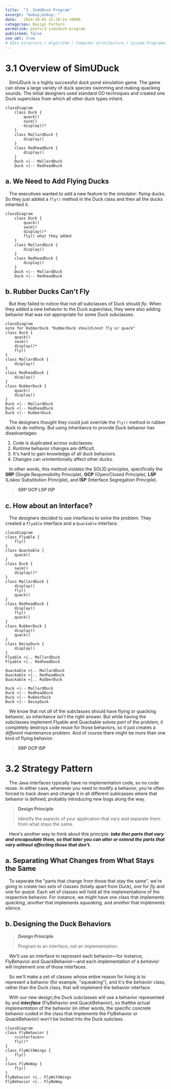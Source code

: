 ```yaml
---
title:  "3. SimUDuck Program"
excerpt: "&nbsp;&nbsp; "
date:   2024-10-01 22:20:14 +0900
categories: Design Pattern
permalink: posts/3-simuduck-program
published: false
use_uml: true
# Data Structure / Algorithm / Computer Architecture / System Programming / Computer Network / Database / Design Pattern / Web Programming / JavaScript / Java
---
```

# 3.1 Overview of SimUDuck

&nbsp;&nbsp; SimUDuck is a highly successful duck pond simulation game. The game can show a large variety of duck species swimming and making quacking sounds. The initial designers used standard OO techniques and created one Duck superclass from which all other duck types inherit.

```mermaid
classDiagram
    class Duck {
        quack()
        swim()
        display()*
    }
    class MallardDuck {
        display()
    }
    class RedheadDuck {
        display()
    }
    Duck <|-- MallardDuck
    Duck <|-- RedheadDuck
```

## a. We Need to Add Flying Ducks

&nbsp;&nbsp; The executives wanted to add a new feature to the simulator: flying ducks. So they just added a `fly()` method in the Duck class and then all the ducks inherited it. 

```mermaid
classDiagram
    class Duck {
        quack()
        swim()
        display()*
        fly() what they added
    }
    class MallardDuck {
        display()
    }
    class RedheadDuck {
        display()
    }
    Duck <|-- MallardDuck
    Duck <|-- RedheadDuck
```

## b. Rubber Ducks Can't Fly

&nbsp;&nbsp; But they failed to notice that not *all* subclasses of Duck should *fly*. When they added a new behavior to the Duck superclass, they were also adding behavior that was *not* appropriate for some Duck subclasses.

```mermaid
classDiagram
note for RubberDuck "RubberDuck should\nnot fly or quack"
class Duck {
    quack()
    swim()
    display()*
    fly()
}
class MallardDuck {
    display()
}
class RedheadDuck {
    display()
}
class RubberDuck {
    quack()
    display()
}
Duck <|-- MallardDuck
Duck <|-- RedheadDuck
Duck <|-- RubberDuck
```

&nbsp;&nbsp; The designers thought they could just override the `fly()` method in rubber duck to do nothing. But using inheritance to provide Duck behavior has disadvantages:

1. Code is duplicated across subclasses.
2. Runtime behavior changes are difficult.
3. It's hard to gain knowledge of all duck behaviors.
4. Changes can unintentionally affect other ducks.

<div class="bg"></div>

&nbsp;&nbsp; In other words, this method violates the SOLID principles, specifically the **SRP** (Single Responsibility Principle), **OCP** (Open/Closed Principle), **LSP** (Liskov Substitution Principle), and **ISP** (Interface Segregation Principle).

<div class="bg"></div>

> **SRP OCP LSP ISP**

## c. How about an Interface?

&nbsp;&nbsp; The designers decided to use interfaces to solve the problem. They created a `Flyable` interface and a `Quackable` interface. 

```mermaid
classDiagram
class Flyable {
    fly()
}
class Quackable {
    quack()
}
class Duck {
    swim()
    display()*
}
class MallardDuck {
    display()
    fly()
    quack()
}
class RedheadDuck {
    display()
    fly()
    quack()
}
class RubberDuck {
    display()
    quack()
}
class DecoyDuck {
    display()
}
Flyable <|.. MallardDuck
Flyable <|.. RedheadDuck

Quackable <|.. MallardDuck
Quackable <|.. RedheadDuck
Quackable <|.. RubberDuck

Duck <|-- MallardDuck
Duck <|-- RedheadDuck
Duck <|-- RubberDuck
Duck <|-- DecoyDuck
```

&nbsp;&nbsp; We know that not *all* of the subclasses should have flying or quacking behavior, so inheritance isn't the right answer. But while having the subclasses implement Flyable and Quackable solves *part* of the problem, it completely destroys code reuse for those behaviors, so it just creates a *different* maintenance problem. And of course there might be more than one kind of flying behavior.

> **SRP OCP ISP**

# 3.2 Strategy Pattern

&nbsp;&nbsp; The Java interfaces typically have no implementation code, so no code reuse. In either case, whenever you need to modify a behavior, you're often forced to track down and change it in all different sublcasses where that behavior is defined, probably introducing *new* bugs along the way.

> **Design Principle**
>
> Identify the aspects of your application that vary and separate them from what stays the same.

&nbsp;&nbsp; Here's another way to think about this principle: ***take ther parts that vary and encapsulate them, so that later you can alter or extend the parts that vary without affecting those that don't.***

## a. Separating What Changes from What Stays the Same

&nbsp;&nbsp; To seperate the "parts that change from those that stay the same", we're going to create two *sets* of classes (totally apart from Duck), one for *fly* and one for *quack*. Each set of classes will hold all the implementations of the respective behavior. For instance, we might have *one* class that implements *quacking*, *another* that implements *squeaking*, and *another* that implements *silence*.

## b. Designing the Duck Behaviors

> **Design Principle**
>
> Program to an interface, not an implementation.

&nbsp;&nbsp; We'll use an interface to represent each behavior—for instance, FlyBehavior and QuackBehavior—and each implementation of a *behavior* will implement one of those interfaces. 

&nbsp;&nbsp; So we'll make a set of classes whose entire reason for living is to represent a bahavior (for example, "squeaking"), and it's the *behavior* class, rather than the Duck class, that will implement the behavior interface.

&nbsp;&nbsp; With our new design,the Duck subclasses will use a behavior represented by and ***interface*** (FlyBehavior and QuackBehavior), so thatthe actual *implementation* of the behavior (in other words, the specific concrete behavior coded in the class that implements the FlyBehavior or QuackBehavior) won't be locked into the Duck subclass.

```mermaid
classDiagram
class FlyBehavior {
    <<interface>>
    fly()*
}
class FlyWithWings {
    fly()
}
class FlyNoWay {
    fly()
}
FlyBehavior <|.. FlyWithWings
FlyBehavior <|.. FlyNoWay
```
